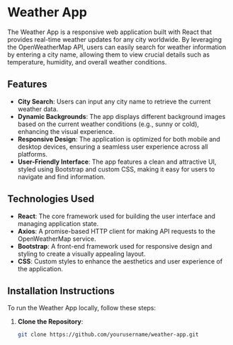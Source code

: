 # Weather App

The Weather App is a responsive web application built with React that provides real-time weather updates for any city worldwide. By leveraging the OpenWeatherMap API, users can easily search for weather information by entering a city name, allowing them to view crucial details such as temperature, humidity, and overall weather conditions.

## Features

- **City Search**: Users can input any city name to retrieve the current weather data.
- **Dynamic Backgrounds**: The app displays different background images based on the current weather conditions (e.g., sunny or cold), enhancing the visual experience.
- **Responsive Design**: The application is optimized for both mobile and desktop devices, ensuring a seamless user experience across all platforms.
- **User-Friendly Interface**: The app features a clean and attractive UI, styled using Bootstrap and custom CSS, making it easy for users to navigate and find information.

## Technologies Used

- **React**: The core framework used for building the user interface and managing application state.
- **Axios**: A promise-based HTTP client for making API requests to the OpenWeatherMap service.
- **Bootstrap**: A front-end framework used for responsive design and styling to create a visually appealing layout.
- **CSS**: Custom styles to enhance the aesthetics and user experience of the application.

## Installation Instructions

To run the Weather App locally, follow these steps:

1. **Clone the Repository**:
   ```bash
   git clone https://github.com/yourusername/weather-app.git
